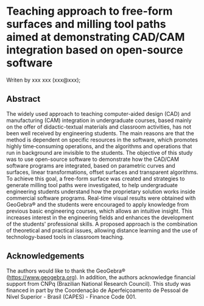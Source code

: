 # Teaching approach to free-form surfaces and milling tool paths aimed at demonstrating CAD/CAM integration based on open-source software

Writen by xxx xxx (xxx@xxx);

## Abstract
The widely used approach to teaching computer-aided design (CAD) and manufacturing (CAM) integration in undergraduate courses, based mainly on the offer of didactic-textual materials and classroom activities, has not been well received by engineering students. The main reasons are that the method is dependent on specific resources in the software, which promotes highly time‐consuming operations, and the algorithms and operations that run in background are invisible to the students. The objective of this study was to use open-source software to demonstrate how the CAD/CAM software programs are integrated, based on parametric curves and surfaces, linear transformations, offset surfaces and transparent algorithms. To achieve this goal, a free-form surface was created and strategies to generate milling tool paths were investigated, to help undergraduate engineering students understand how the proprietary solution works inside commercial software programs. Real-time visual results were obtained with GeoGebra® and the students were encouraged to apply knowledge from previous basic engineering courses, which allows an intuitive insight. This increases interest in the engineering fields and enhances the development of the students' professional skills. A proposed approach is the combination of theoretical and practical issues, allowing distance learning and the use of technology-based tools in classroom teaching.

## Acknowledgements
The authors would like to thank the GeoGebra® (https://www.geogebra.org). In addition, the authors acknowledge financial support from CNPq (Brazilian National Research Council). This study was financed in part by the Coordenação de Aperfeiçoamento de Pessoal de Nível Superior - Brasil (CAPES) - Finance Code 001.

